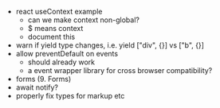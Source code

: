 - react useContext example
  - can we make context non-global?
  - $ means context
  - document this
- warn if yield type changes, i.e. yield ["div", {}] vs ["b", {}]
- allow preventDefault on events
  - should already work
  - a event wrapper library for cross browser compatibility?
- forms (9. Forms)
- await notify?
- properly fix types for markup etc
